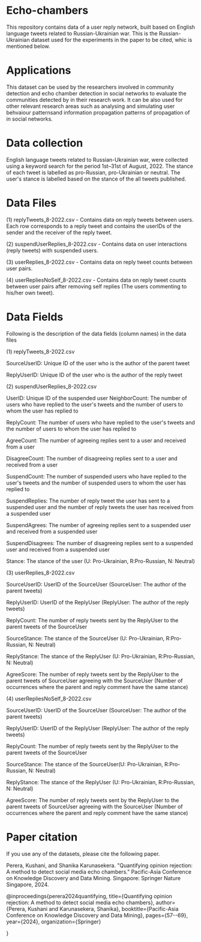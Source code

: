 # Echo-chambers
This repository contains data of a user reply network, built based on English language tweets related to Russian-Ukrainian war. This is the Russian-Ukrainian dataset used for the experiments in the paper to be cited, whic is mentioned below.

# Applications
This dataset can be used by the researchers involved in community detection and echo chamber detection in social networks to evaluate the communities detected by in their research work. It can be also used for other relevant research areas such as analysing  and simulating user behvaiour patternsand information propagation patterns of propagation of  in social networks.

# Data collection
English language tweets related to Russian-Ukrainian war, were collected using a keyword search for the period 1st–31st of August, 2022. The stance of each tweet is labelled as pro-Russian, pro-Ukrainian or neutral. The user's stance is labelled based on the stance of the all tweets published.

# Data Files
(1) replyTweets_8-2022.csv - Contains data on reply tweets between users. Each row corresponds to a reply tweet and contains the userIDs of the sender and the receiver of the reply tweet.

(2) suspendUserReplies_8-2022.csv - Contains data on user interactions (reply tweets) with suspended users. 

(3) userReplies_8-2022.csv - Contains data on reply tweet counts between user pairs.

(4) userRepliesNoSelf_8-2022.csv - Contains data on reply tweet counts between user pairs after removing self replies (The users commenting to his/her own tweet).

# Data Fields
Following is the description of the data fields (column names) in the data files

(1) replyTweets_8-2022.csv

SourceUserID: Unique ID of the user who is the author of the parent tweet 

ReplyUserID: Unique ID of the user who is the author of the reply tweet 

(2) suspendUserReplies_8-2022.csv

UserID: Unique ID of the suspended user
NeighborCount: The number of users who have replied to the user's tweets and the number of users to whom the user has replied to

ReplyCount: The number of  users who have replied to the user's tweets and the number of users to whom the user has replied to  

AgreeCount: The number of agreeing replies sent to a user and received from a user

DisagreeCount: The number of disagreeing replies sent to a user and received from a user

SuspendCount: The number of suspended users who have replied to the user's tweets and the number of suspended users to whom the user has replied to 

SuspendReplies: The number of reply tweet the user has sent to a suspended user and the number of reply tweets the user has received from a suspended user

SuspendAgrees: The number of agreeing replies sent to a suspended user and received from a suspended user  

SuspendDisagrees: The number of disagreeing replies sent to a suspended user and received from a suspended user  

Stance: The stance of the user (U: Pro-Ukrainian, R:Pro-Russian, N: Neutral)

(3) userReplies_8-2022.csv

SourceUserID: UserID of the SourceUser  (SourceUser: The author of the parent tweets)

ReplyUserID: UserID of the ReplyUser (ReplyUser: The author of the reply tweets)

ReplyCount: The number of reply tweets sent by the ReplyUser to the parent tweets of the SourceUser

SourceStance: The stance of the SourceUser (U: Pro-Ukrainian, R:Pro-Russian, N: Neutral)

ReplyStance: The stance of the ReplyUser (U: Pro-Ukrainian, R:Pro-Russian, N: Neutral)

AgreeScore: The number of reply tweets sent by the ReplyUser to the parent tweets of SourceUser agreeing with the SourceUser (Number of occurrences where the parent and reply comment have the same stance)


(4) userRepliesNoSelf_8-2022.csv

SourceUserID: UserID of the SourceUser  (SourceUser: The author of the parent tweets)

ReplyUserID: UserID of the ReplyUser  (ReplyUser: The author of the reply tweets)

ReplyCount: The number of reply tweets sent by the ReplyUser to the parent tweets of the SourceUser

SourceStance: The stance of the SourceUser(U: Pro-Ukrainian, R:Pro-Russian, N: Neutral)

ReplyStance: The stance of the ReplyUser (U: Pro-Ukrainian, R:Pro-Russian, N: Neutral)

AgreeScore: The number of reply tweets sent by the ReplyUser to the parent tweets of SourceUser agreeing with the SourceUser (Number of occurrences where the parent and reply comment have the same stance)

# Paper citation
If you use any of the datasets, please cite the following paper.

Perera, Kushani, and Shanika Karunasekera. "Quantifying opinion rejection: A method to detect social media echo chambers." Pacific-Asia Conference on Knowledge Discovery and Data Mining. Singapore: Springer Nature Singapore, 2024.

@inproceedings{perera2024quantifying,
  title={Quantifying opinion rejection: A method to detect social media echo chambers},
  author={Perera, Kushani and Karunasekera, Shanika},
  booktitle={Pacific-Asia Conference on Knowledge Discovery and Data Mining},
  pages={57--69},
  year={2024},
  organization={Springer}
  
}
